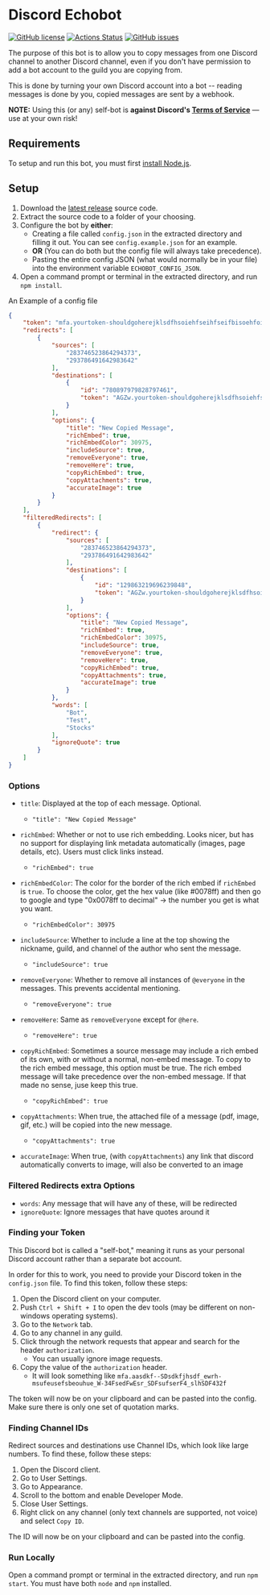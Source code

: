 # Discord Echobot
[![GitHub license](https://img.shields.io/github/license/ahmedwalid05/discord-echobot)](https://github.com/ahmedwalid05/discord-echobot/blob/master/LICENSE.md)
[![Actions Status](https://github.com/ahmedwalid05/discord-echobot/workflows/CI/badge.svg)](https://github.com/ahmedwalid05/discord-echobot/actions)
[![GitHub issues](https://img.shields.io/github/issues/ahmedwalid05/discord-echobot)](https://github.com/ahmedwalid05/discord-echobot/issues)

The purpose of this bot is to allow you to copy messages from one Discord channel to another Discord channel, even if you don't have permission to add a bot account to the guild you are copying from.

This is done by turning your own Discord account into a bot -- reading messages is done by you, copied messages are sent by a webhook.

**NOTE:** Using this (or any) self-bot is **against Discord's [Terms of Service](https://discordapp.com/terms)** — use at your own risk!

## Requirements

To setup and run this bot, you must first [install Node.js](https://nodejs.org/en/).

## Setup

1. Download the [latest release](https://github.com/ahmedwalid05/discord-echobot/releases/latest) source code.
2. Extract the source code to a folder of your choosing.
3. Configure the bot by **either**:
    - Creating a file called `config.json` in the extracted directory and filling it out. You can see `config.example.json` for an example.
    - **OR** (You can do both but the config file will always take precedence).
    - Pasting the entire config JSON (what would normally be in your file) into the environment variable `ECHOBOT_CONFIG_JSON`.
4. Open a command prompt or terminal in the extracted directory, and run `npm install`.



An Example of a config file

```json
{
    "token": "mfa.yourtoken-shouldgoherejklsdfhsoiehfseihfseifbisoehfoisefise",
    "redirects": [
        {
            "sources": [
                "283746523864294373",
                "293786491642983642"
            ],
            "destinations": [
                {
                    "id": "780897979828797461",
                    "token": "AGZw.yourtoken-shouldgoherejklsdfhsoiehfseihfseifbisoehfoisefise"
                }
            ],
            "options": {
                "title": "New Copied Message",
                "richEmbed": true,
                "richEmbedColor": 30975,
                "includeSource": true,
                "removeEveryone": true,
                "removeHere": true,
                "copyRichEmbed": true,
                "copyAttachments": true,
                "accurateImage": true
            }
        }
    ],
    "filteredRedirects": [
        {
            "redirect": {
                "sources": [
                    "283746523864294373",
                    "293786491642983642"
                ],
                "destinations": [
                    {
                        "id": "129863219696239848",
                        "token": "AGZw.yourtoken-shouldgoherejklsdfhsoiehfseihfseifbisoehfoisefise"
                    }
                ],
                "options": {
                    "title": "New Copied Message",
                    "richEmbed": true,
                    "richEmbedColor": 30975,
                    "includeSource": true,
                    "removeEveryone": true,
                    "removeHere": true,
                    "copyRichEmbed": true,
                    "copyAttachments": true,
                    "accurateImage": true
                }
            },
            "words": [
                "Bot",
                "Test", 
                "Stocks"
            ],
            "ignoreQuote": true
        }
    ]
}

```
### Options

* `title`: Displayed at the top of each message. Optional.
  * ```"title": "New Copied Message"```

* `richEmbed`: Whether or not to use rich embedding. Looks nicer, but has no support for displaying link metadata automatically (images, page details, etc). Users must click links instead.
  * ```"richEmbed": true```

* `richEmbedColor`: The color for the border of the rich embed if `richEmbed` is `true`. To choose the color, get the hex value (like #0078ff) and then go to google and type "0x0078ff to decimal" -> the number you get is what you want.
  * ```"richEmbedColor": 30975```

* `includeSource`: Whether to include a line at the top showing the nickname, guild, and channel of the author who sent the message.
  * ```"includeSource": true```

* `removeEveryone`: Whether to remove all instances of `@everyone` in the messages. This prevents accidental mentioning.
  * ```"removeEveryone": true```

* `removeHere`: Same as `removeEveryone` except for `@here`.
  * ```"removeHere": true```

* `copyRichEmbed`: Sometimes a source message may include a rich embed of its own, with or without a normal, non-embed message. To copy to the rich embed message, this option must be true. The rich embed message will take precedence over the non-embed message. If that made no sense, juse keep this true.
  * ```"copyRichEmbed": true```

* `copyAttachments`: When true, the attached file of a message (pdf, image, gif, etc.) will be copied into the new message.
  * ```"copyAttachments": true```
* `accurateImage`: When true, (with `copyAttachments`) any link that discord automatically converts to image, will also be converted to an image


### Filtered Redirects extra Options
* `words`: Any message that will have any of these, will be redirected
* `ignoreQuote`: Ignore messages that have quotes around it 
### Finding your Token

This Discord bot is called a "self-bot," meaning it runs as your personal Discord account rather than a separate bot account.

In order for this to work, you need to provide your Discord token in the `config.json` file. To find this token, follow these steps:

1. Open the Discord client on your computer.
2. Push `Ctrl + Shift + I` to open the dev tools (may be different on non-windows operating systems).
3. Go to the `Network` tab.
4. Go to any channel in any guild.
5. Click through the network requests that appear and search for the header `authorization`. 
    - You can usually ignore image requests.
6. Copy the value of the `authorization` header.
    - It will look something like `mfa.aasdkf--SDsdkfjhsdf_ewrh-msufeusefsbeouhue_W-34FsedFwEsr_SDFsufserF4_slhSDF432f`

The token will now be on your clipboard and can be pasted into the config. Make sure there is only one set of quotation marks.

### Finding Channel IDs

Redirect sources and destinations use Channel IDs, which look like large numbers. To find these, follow these steps:

1. Open the Discord client.
2. Go to User Settings.
3. Go to Appearance.
4. Scroll to the bottom and enable Developer Mode.
5. Close User Settings.
6. Right click on any channel (only text channels are supported, not voice) and select `Copy ID`.

The ID will now be on your clipboard and can be pasted into the config.

### Run Locally

Open a command prompt or terminal in the extracted directory, and run `npm start`. You must have both `node` and `npm` installed.
